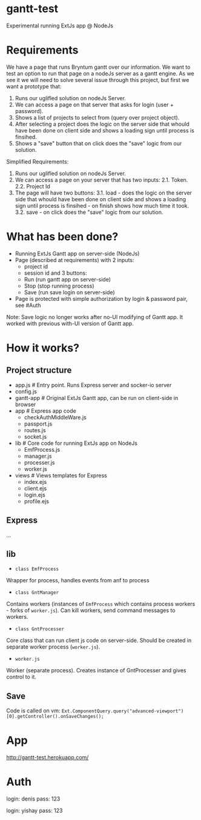 # gantt-test
Experimental running ExtJs app @ NodeJs

# Requirements
We have a page that runs Bryntum gantt over our information.
We want to test an option to run that page on a nodeJs server as a gantt engine.
As we see it we will need to solve several issue through this project, but first we want a prototype that:
1. Runs our uglifled solution on nodeJs Server.
2. We can access a page on that server that asks for login (user + password).
3. Shows a list of projects to select from (query over project object).
4. After selecting a project does the logic on the server side that whould have been done on client side and shows a loading sign until process is finsihed.
5. Shows a "save" button that on click does the "save" logic from our solution.

Simplified Requirements:
1. Runs our uglifled solution on nodeJs Server.
2. We can access a page on your server that has two inputs:
2.1. Token.
2.2. Project Id
3. The page will have two buttons:
3.1. load - does the logic on the server side that whould have been done on client side and shows a loading sign until process is finsihed - on finish shows how much time it took.
3.2. save - on click does the "save" logic from our solution.

# What has been done?
- Running ExtJs Gantt app on server-side (NodeJs)
- Page (described at requirements) with 2 inputs: 
  - project id
  - session id
  and 3 buttons: 
  - Run (run gantt app on server-side)
  - Stop (stop running process)
  - Save (run save login on server-side)
- Page is protected with simple authorization by login & password pair, see #Auth

Note: Save logic no longer works after no-UI modifying of Gantt app. It worked with previous with-UI version of Gantt app.

# How it works?

## Project structure
- app.js  # Entry point. Runs Express server and socker-io server
- config.js
- gantt-app  # Original ExtJs Gantt app, can be run on client-side in browser
- app  # Express app code
  - checkAuthMiddleWare.js
  - passport.js
  - routes.js
  - socket.js
- lib  # Core code for running ExtJs app on NodeJs
  - EmfProcess.js
  - manager.js
  - processer.js
  - worker.js
- views  # Views templates for Express
  - index.ejs
  - client.ejs
  - login.ejs
  - profile.ejs

## Express
...

## lib
- `class EmfProcess`

Wrapper for process, handles events from anf to process
- `class GntManager`

Contains workers (instances of `EmfProcess` which contains process workers - forks of `worker.js`).
Can kill workers, send command messages to workers.
- `class GntProcesser`

Core class that can run client js code on server-side. Should be created in separate worker process (`worker.js`).
- `worker.js`

Worker (separate process). Creates instance of GntProcesser and gives control to it.

## Save
Code is called on vm: 
`Ext.ComponentQuery.query("advanced-viewport")[0].getController().onSaveChanges();`

# App
http://gantt-test.herokuapp.com/

# Auth
login: denis
pass: 123

login: yishay
pass: 123


